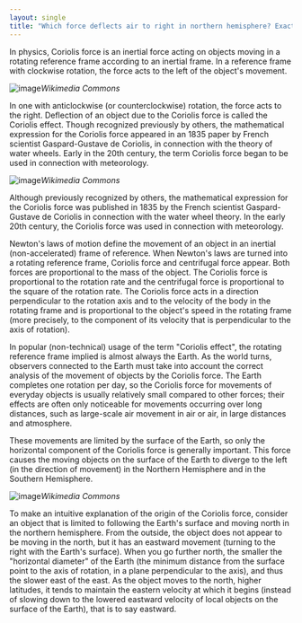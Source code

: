 ```yaml
---
layout: single
title: "Which force deflects air to right in northern hemisphere? Exactly coriolis force"
---
```

In physics, Coriolis force is an inertial force acting on objects moving in a rotating reference frame according to an inertial frame. In a reference frame with clockwise rotation, the force acts to the left of the object's movement.

![image](https://upload.wikimedia.org/wikipedia/commons/b/b6/Corioliskraftanimation.gif)*Wikimedia Commons*

In one with anticlockwise (or counterclockwise) rotation, the force acts to the right. Deflection of an object due to the Coriolis force is called the Coriolis effect. Though recognized previously by others, the mathematical expression for the Coriolis force appeared in an 1835 paper by French scientist Gaspard-Gustave de Coriolis, in connection with the theory of water wheels. Early in the 20th century, the term Coriolis force began to be used in connection with meteorology.

![image](https://upload.wikimedia.org/wikipedia/commons/a/ad/Dechales-Coriolis-Cannon.jpg)*Wikimedia Commons*

<script async src="//pagead2.googlesyndication.com/pagead/js/adsbygoogle.js"></script>
<ins class="adsbygoogle"
     style="display:block; text-align:center;"
     data-ad-layout="in-article"
     data-ad-format="fluid"
     data-ad-client="ca-pub-7868661326160958"
     data-ad-slot="3072558811"></ins>
<script>
     (adsbygoogle = window.adsbygoogle || []).push({});
</script>

Although previously recognized by others, the mathematical expression for the Coriolis force was published in 1835 by the French scientist Gaspard-Gustave de Coriolis in connection with the water wheel theory. In the early 20th century, the Coriolis force was used in connection with meteorology.

Newton's laws of motion define the movement of an object in an inertial (non-accelerated) frame of reference. When Newton's laws are turned into a rotating reference frame, Coriolis force and centrifugal force appear. Both forces are proportional to the mass of the object. The Coriolis force is proportional to the rotation rate and the centrifugal force is proportional to the square of the rotation rate. The Coriolis force acts in a direction perpendicular to the rotation axis and to the velocity of the body in the rotating frame and is proportional to the object's speed in the rotating frame (more precisely, to the component of its velocity that is perpendicular to the axis of rotation).

In popular (non-technical) usage of the term "Coriolis effect", the rotating reference frame implied is almost always the Earth. As the world turns, observers connected to the Earth must take into account the correct analysis of the movement of objects by the Coriolis force. The Earth completes one rotation per day, so the Coriolis force for movements of everyday objects is usually relatively small compared to other forces; their effects are often only noticeable for movements occurring over long distances, such as large-scale air movement in air or air, in large distances and atmosphere.

<script async src="//pagead2.googlesyndication.com/pagead/js/adsbygoogle.js"></script>
<ins class="adsbygoogle"
     style="display:block; text-align:center;"
     data-ad-layout="in-article"
     data-ad-format="fluid"
     data-ad-client="ca-pub-7868661326160958"
     data-ad-slot="3072558811"></ins>
<script>
     (adsbygoogle = window.adsbygoogle || []).push({});
</script>

These movements are limited by the surface of the Earth, so only the horizontal component of the Coriolis force is generally important. This force causes the moving objects on the surface of the Earth to diverge to the left (in the direction of movement) in the Northern Hemisphere and in the Southern Hemisphere.

![image](https://commons.wikimedia.org/wiki/File:Dechales-Coriolis-Tower.jpg)*Wikimedia Commons*

To make an intuitive explanation of the origin of the Coriolis force, consider an object that is limited to following the Earth's surface and moving north in the northern hemisphere. From the outside, the object does not appear to be moving in the north, but it has an eastward movement (turning to the right with the Earth's surface). When you go further north, the smaller the "horizontal diameter" of the Earth (the minimum distance from the surface point to the axis of rotation, in a plane perpendicular to the axis), and thus the slower east of the east. As the object moves to the north, higher latitudes, it tends to maintain the eastern velocity at which it begins (instead of slowing down to the lowered eastward velocity of local objects on the surface of the Earth), that is to say eastward. 



